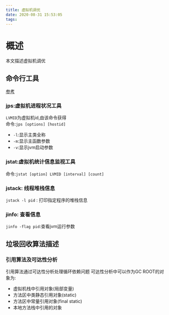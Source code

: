 ```yaml
---
title: 虚拟机调优
date: 2020-08-31 15:53:05
tags:
---
```

# 概述 
本文描述虚拟机调优
## 命令行工具
[参考](https://segmentfault.com/a/1190000010437810)
### jps:虚拟机进程状况工具
`LVMID`为虚拟机id,由该命令获得  
命令:`jps [options] [hostid]`
- `-l`:显示主类全称
- `-m`:显示主函数参数
- `-v`:显示jvm启动参数
### jstat:虚拟机统计信息监视工具
命令:`jstat [option] LVMID [interval] [count]`
### jstack: 线程堆栈信息
`jstack -l pid` : 打印指定程序的堆栈信息
### jinfo: 查看信息
`jinfo -flag pid`:查看jvm运行参数
## 垃圾回收算法描述
### 引用算法及可达性分析
引用算法通过可达性分析处理循环依赖问题
可达性分析中可以作为GC ROOT的对象为:
- 虚拟机栈中引用对象(局部变量)
- 方法区中类静态引用对象(static)
- 方法区中常量引用对象(final static)
- 本地方法栈中引用的对象
